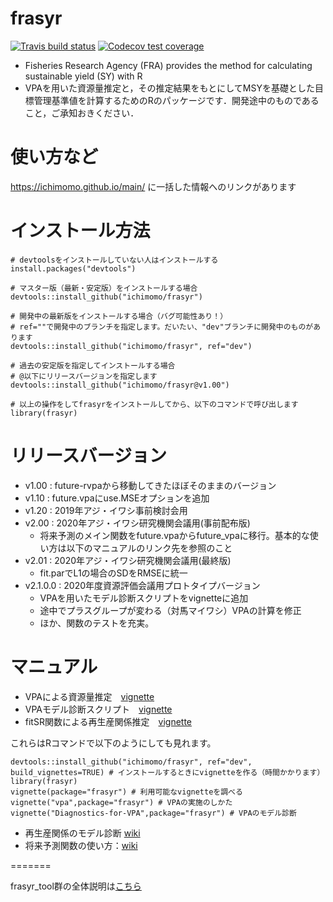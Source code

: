# frasyr
  [![Travis build status](https://travis-ci.com/ichimomo/frasyr.svg?branch=dev)](https://travis-ci.com/ichimomo/frasyr)
  [![Codecov test coverage](https://codecov.io/gh/ichimomo/frasyr/branch/dev/graph/badge.svg)](https://codecov.io/gh/ichimomo/frasyr?branch=dev)
- Fisheries Research Agency (FRA) provides the method for calculating sustainable yield (SY) with R
- VPAを用いた資源量推定と，その推定結果をもとにしてMSYを基礎とした目標管理基準値を計算するためのRのパッケージです．開発途中のものであること，ご承知おきください．

# 使い方など
https://ichimomo.github.io/main/ に一括した情報へのリンクがあります

# インストール方法

```
# devtoolsをインストールしていない人はインストールする
install.packages("devtools")

# マスター版（最新・安定版）をインストールする場合
devtools::install_github("ichimomo/frasyr")

# 開発中の最新版をインストールする場合（バグ可能性あり！）
# ref=""で開発中のブランチを指定します。だいたい、"dev"ブランチに開発中のものがあります
devtools::install_github("ichimomo/frasyr", ref="dev")

# 過去の安定版を指定してインストールする場合
# @以下にリリースバージョンを指定します
devtools::install_github("ichimomo/frasyr@v1.00")

# 以上の操作をしてfrasyrをインストールしてから、以下のコマンドで呼び出します
library(frasyr)

```

# リリースバージョン
- v1.00 : future-rvpaから移動してきたほぼそのままのバージョン
- v1.10 : future.vpaにuse.MSEオプションを追加
- v1.20 : 2019年アジ・イワシ事前検討会用
- v2.00 : 2020年アジ・イワシ研究機関会議用(事前配布版)
   - 将来予測のメイン関数をfuture.vpaからfuture_vpaに移行。基本的な使い方は以下のマニュアルのリンク先を参照のこと
- v2.01 : 2020年アジ・イワシ研究機関会議用(最終版)
   - fit.parでL1の場合のSDをRMSEに統一
- v2.1.0.0 : 2020年度資源評価会議用プロトタイプバージョン
   - VPAを用いたモデル診断スクリプトをvignetteに追加
   - 途中でプラスグループが変わる（対馬マイワシ）VPAの計算を修正
   - ほか、関数のテストを充実。

# マニュアル
- VPAによる資源量推定　[vignette](https://ichimomo.github.io/frasyr/articles/vpa.html)
- VPAモデル診断スクリプト　[vignette](https://ichimomo.github.io/frasyr/articles/Diagnostics-for-VPA.html)
- fitSR関数による再生産関係推定　[vignette](https://ichimomo.github.io/frasyr/articles/fittingSR.html)

これらはRコマンドで以下のようにしても見れます。
```
devtools::install_github("ichimomo/frasyr", ref="dev", build_vignettes=TRUE) # インストールするときにvignetteを作る（時間かかります）
library(frasyr)
vignette(package="frasyr") # 利用可能なvignetteを調べる
vignette("vpa",package="frasyr") # VPAの実施のしかた
vignette("Diagnostics-for-VPA",package="frasyr") # VPAのモデル診断
```

- 再生産関係のモデル診断 [wiki](https://github.com/ichimomo/frasyr/wiki/Diagnostics-for-Stock-Recruitment-Relationships)
- 将来予測関数の使い方：[wiki](https://github.com/ichimomo/frasyr/wiki/future_new)


<!--
- 新ルールのもとでの将来予測計算 https://ichimomo.github.io/frasyr/doc/future.html
- 管理基準値の計算 https://ichimomo.github.io/frasyr/doc/estMSY.html
-->



=======

frasyr_tool群の全体説明は[こちら](https://ichimomo.github.io/main/)
